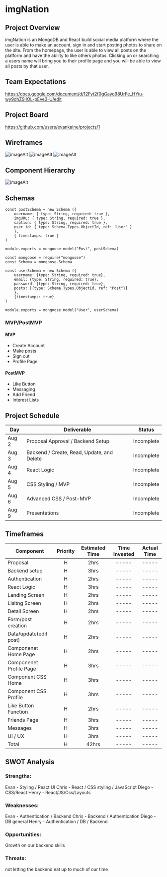 # imgNation


## Project Overview

imgNation is an MongoDB and React build social media platform where the user is able to make an account, sign in and start posting photos to share on the site. From the homepage, the user is able to view all posts on the platform and have the ability to like others photos. Clicking on or searching a users name will bring you to their profile page and you will be able to view all posts by that user.

## Team Expectations

https://docs.google.com/document/d/12Fyt2f0gGayo98UrFe_HYiu-wy9dhZ9IIOL-pEve3-U/edit

## Project Board

https://github.com/users/evankaine/projects/1

## Wireframes


![imageAlt](https://imgur.com/MmJToW7.png)
![imageAlt](https://imgur.com/ZnQ0ZNC.png)
![imageAlt](https://imgur.com/5TAjfjc.png)

## Component Hierarchy

![imageAlt](https://imgur.com/6z1F3q1.png)

## Schemas

```
const postSchema = new Schema ({
    username: { type: String, required: true },
    imgURL: { type: String, required: true },
    caption: { type: String, required: true },
    user_id: { type: Schema.Types.ObjectId, ref: 'User' }
    },
    { timestamps: true }
)

module.exports = mongoose.model("Post", postSchema) 

const mongoose = require("mongoose")
const Schema = mongoose.Schema

const userSchema = new Schema ({
    username: {type: String, required: true},
    email: {type: String, required: true},
    password: {type: String, required: true},
    posts: [{type: Schema.Types.ObjectId, ref: "Post"}]
    },
    {timestamps: true}
)

module.exports = mongoose.model("User", userSchema) 
```

### MVP/PostMVP

#### MVP

- Create Account
- Make posts
- Sign out
- Profile Page

#### PostMVP

- Like Button 
- Messaging 
- Add Friend
- Interest Lists

## Project Schedule

| Day      | Deliverable                                | Status     |
| -------- | ------------------------------------------ | ---------- |
| Aug 2    | Proposal Approval / Backend Setup          | Incomplete |
| Aug 3    | Backend / Create, Read, Update, and Delete | Incomplete |
| Aug 4    | React Logic                                | Incomplete |
| Aug 5    | CSS Styling / MVP                          | Incomplete |
| Aug 6    | Advanced CSS / Post-MVP                    | Incomplete |
| Aug 9    | Presentations                              | Incomplete |

## Timeframes

| Component                 | Priority | Estimated Time | Time Invested | Actual Time |
| ------------------------- | :------: | :------------: | :-----------: | :---------: |
| Proposal                  |    H     |      2hrs      |     -----     |    -----    |
| Backend setup             |    H     |      3hrs      |     -----     |    -----    |
| Authentication            |    H     |      2hrs      |     -----     |    -----    |
| React Logic               |    H     |      3hrs      |     -----     |    -----    |
| Landing Screen            |    H     |      2hrs      |     -----     |    -----    |
| Lisitng Screen            |    H     |      2hrs      |     -----     |    -----    | 
| Detail Screen             |    H     |      2hrs      |     -----     |    -----    |
| Form/post creation        |    H     |      2hrs      |     -----     |    -----    |
| Data/update(edit post)    |    H     |      2hrs      |     -----     |    -----    |
| Componenet Home Page      |    H     |      2hrs      |     -----     |    -----    |
| Componenet Profile Page   |    H     |      3hrs      |     -----     |    -----    |
| Component CSS Home        |    H     |      3hrs      |     -----     |    -----    |
| Component CSS Profile     |    H     |      3hrs      |     -----     |    -----    |
| Like Button Function      |    H     |      2hrs      |     -----     |    -----    |
| Friends Page              |    H     |      3hrs      |     -----     |    -----    |
| Messages                  |    H     |      3hrs      |     -----     |    -----    |
| UI / UX                   |    H     |      3hrs      |     -----     |    -----    |
| Total                     |    H     |      42hrs     |     -----     |    -----    |

## SWOT Analysis

### Strengths:

Evan - Styling / React UI 
Chris - React / CSS styling / JavaScript
Diego - CSS/React
Henry - React/JS/Css/Layouts

### Weaknesses:

Evan - Authentication / Backend 
Chris - Backend / Authentication
Diego - DB general 
Henry - Authentication / DB / Backend

### Opportunities:

Growth on our backend skills

### Threats:

not letting the backend eat up to much of our time
